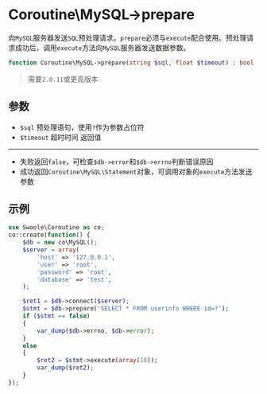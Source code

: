 # Coroutine\MySQL->prepare

向`MySQL`服务器发送`SQL`预处理请求。`prepare`必须与`execute`配合使用。预处理请求成功后，调用`execute`方法向`MySQL`服务器发送数据参数。

```php
function Coroutine\MySQL->prepare(string $sql, float $timeout) : bool
```

> 需要`2.0.11`或更高版本

参数
----
* `$sql` 预处理语句，使用`?`作为参数占位符
* `$timeout` 超时时间
返回值
----
* 失败返回`false`，可检查`$db->error`和`$db->errno`判断错误原因
* 成功返回`Coroutine\MySQL\Statement`对象，可调用对象的`execute`方法发送参数

示例
----
```php
use Swoole\Coroutine as co;
co::create(function() {
    $db = new co\MySQL();
    $server = array(
        'host' => '127.0.0.1',
        'user' => 'root',
        'password' => 'root',
        'database' => 'test',
    );

    $ret1 = $db->connect($server);
    $stmt = $db->prepare('SELECT * FROM userinfo WHERE id=?');
    if ($stmt == false)
    {
		var_dump($db->errno, $db->error);
    }
	else
	{
		$ret2 = $stmt->execute(array(10));
    	var_dump($ret2);
	}
});
```